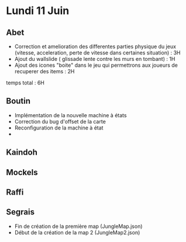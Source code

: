 # Lundi 11 Juin

Abet
----
- Correction et amelioration des differentes parties physique du jeux (vitesse, acceleration, perte de vitesse dans certaines situation) : 3H
- Ajout du wallslide ( glissade lente contre les murs en tombant) : 1H
- Ajout des icones "boite" dans le jeu qui permettrons aux joueurs de recuperer des items : 2H

temps total : 6H

Boutin
------
- Implémentation de la nouvelle machine à états
- Correction du bug d'offset de la carte
- Reconfiguration de la machine à état
- 

Kaindoh
-------

Mockels
-------

Raffi
-----

Segrais
-------
- Fin de création de la première map (JungleMap.json)
- Début de la création de la map 2 (JungleMap2.json)